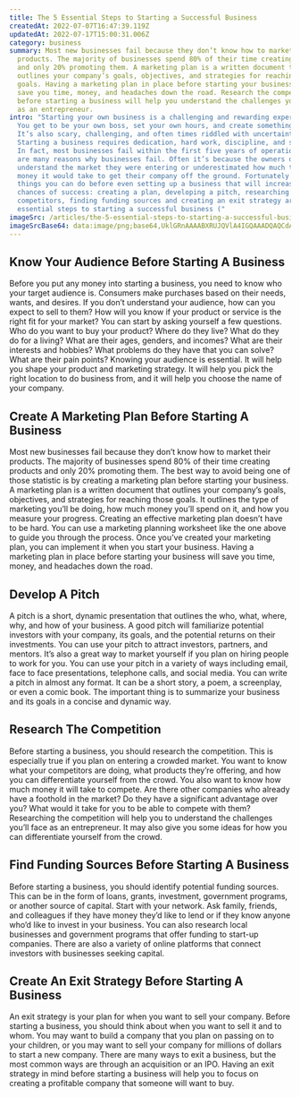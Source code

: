 ```yaml
---
title: The 5 Essential Steps to Starting a Successful Business
createdAt: 2022-07-07T16:47:39.119Z
updatedAt: 2022-07-17T15:00:31.006Z
category: business
summary: Most new businesses fail because they don’t know how to market their
  products. The majority of businesses spend 80% of their time creating products
  and only 20% promoting them. A marketing plan is a written document that
  outlines your company’s goals, objectives, and strategies for reaching those
  goals. Having a marketing plan in place before starting your business will
  save you time, money, and headaches down the road. Research the competition
  before starting a business will help you understand the challenges you’ll face
  as an entrepreneur.
intro: "Starting your own business is a challenging and rewarding experience.
  You get to be your own boss, set your own hours, and create something new.
  It’s also scary, challenging, and often times riddled with uncertainty.
  Starting a business requires dedication, hard work, discipline, and stamina.
  In fact, most businesses fail within the first five years of operation.There
  are many reasons why businesses fail. Often it’s because the owners didn’t
  understand the market they were entering or underestimated how much time and
  money it would take to get their company off the ground. Fortunately there are
  things you can do before even setting up a business that will increase your
  chances of success: creating a plan, developing a pitch, researching
  competitors, finding funding sources and creating an exit strategy are all
  essential steps to starting a successful business ("
imageSrc: /articles/the-5-essential-steps-to-starting-a-successful-business.png
imageSrcBase64: data:image/png;base64,UklGRnAAAABXRUJQVlA4IGQAAADQAQCdASoKAAoAAUAmJQBOgCHMycQ8gAD+7irle9g2f7pnEh+d7Fq9faCIrfMgs31F/i96rUi/0InzeV/1cJP0vdKfJAZ+2tZC8NCQlnKhLQLCyIkrWMDRZ2mHTyn3FRUyIYAA
---
```


## Know Your Audience Before Starting A Business

Before you put any money into starting a business, you need to know who your target audience is. Consumers make purchases based on their needs, wants, and desires. If you don’t understand your audience, how can you expect to sell to them? How will you know if your product or service is the right fit for your market? You can start by asking yourself a few questions. Who do you want to buy your product? Where do they live? What do they do for a living? What are their ages, genders, and incomes? What are their interests and hobbies? What problems do they have that you can solve? What are their pain points? Knowing your audience is essential. It will help you shape your product and marketing strategy. It will help you pick the right location to do business from, and it will help you choose the name of your company.

## Create A Marketing Plan Before Starting A Business

Most new businesses fail because they don’t know how to market their products. The majority of businesses spend 80% of their time creating products and only 20% promoting them. The best way to avoid being one of those statistic is by creating a marketing plan before starting your business. A marketing plan is a written document that outlines your company’s goals, objectives, and strategies for reaching those goals. It outlines the type of marketing you’ll be doing, how much money you’ll spend on it, and how you measure your progress. Creating an effective marketing plan doesn’t have to be hard. You can use a marketing planning worksheet like the one above to guide you through the process. Once you’ve created your marketing plan, you can implement it when you start your business. Having a marketing plan in place before starting your business will save you time, money, and headaches down the road.

## Develop A Pitch

A pitch is a short, dynamic presentation that outlines the who, what, where, why, and how of your business. A good pitch will familiarize potential investors with your company, its goals, and the potential returns on their investments. You can use your pitch to attract investors, partners, and mentors. It’s also a great way to market yourself if you plan on hiring people to work for you. You can use your pitch in a variety of ways including email, face to face presentations, telephone calls, and social media. You can write a pitch in almost any format. It can be a short story, a poem, a screenplay, or even a comic book. The important thing is to summarize your business and its goals in a concise and dynamic way.

## Research The Competition

Before starting a business, you should research the competition. This is especially true if you plan on entering a crowded market. You want to know what your competitors are doing, what products they’re offering, and how you can differentiate yourself from the crowd. You also want to know how much money it will take to compete. Are there other companies who already have a foothold in the market? Do they have a significant advantage over you? What would it take for you to be able to compete with them? Researching the competition will help you to understand the challenges you’ll face as an entrepreneur. It may also give you some ideas for how you can differentiate yourself from the crowd.

## Find Funding Sources Before Starting A Business

Before starting a business, you should identify potential funding sources. This can be in the form of loans, grants, investment, government programs, or another source of capital. Start with your network. Ask family, friends, and colleagues if they have money they’d like to lend or if they know anyone who’d like to invest in your business. You can also research local businesses and government programs that offer funding to start-up companies. There are also a variety of online platforms that connect investors with businesses seeking capital.

## Create An Exit Strategy Before Starting A Business

An exit strategy is your plan for when you want to sell your company. Before starting a business, you should think about when you want to sell it and to whom. You may want to build a company that you plan on passing on to your children, or you may want to sell your company for millions of dollars to start a new company. There are many ways to exit a business, but the most common ways are through an acquisition or an IPO. Having an exit strategy in mind before starting a business will help you to focus on creating a profitable company that someone will want to buy.
